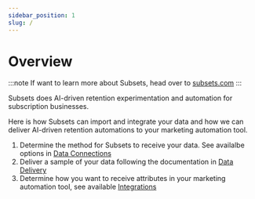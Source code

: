 ```yaml
---
sidebar_position: 1
slug: /
---
```


# Overview
:::note
If want to learn more about Subsets, head over to [subsets.com](https://subsets.com)
:::

Subsets does AI-driven retention experimentation and automation for subscription businesses.

Here is how Subsets can import and integrate your data and how we can deliver AI-driven retention automations to your marketing automation tool.

1. Determine the method for Subsets to receive your data. See availalbe options in [Data Connections](/data-connections/)
2. Deliver a sample of your data following the documentation in [Data Delivery](/Data%20Delivery)
3. Determine how you want to receive attributes in your marketing automation tool, see available [Integrations](/integrations)
